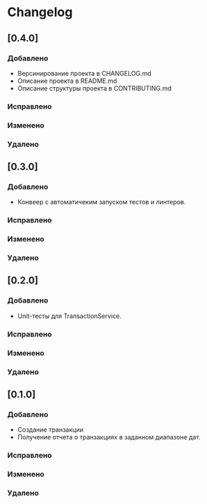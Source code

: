 # Changelog

## [0.4.0]

### Добавлено
- Версинирование проекта в CHANGELOG.md
- Описание проекта в README.md
- Описание структуры проекта в CONTRIBUTING.md
### Исправлено

### Изменено

### Удалено


## [0.3.0]

### Добавлено
- Конвеер с автоматичеким запуском тестов и линтеров.
### Исправлено

### Изменено

### Удалено

## [0.2.0]

### Добавлено
- Unit-тесты для TransactionService.
### Исправлено

### Изменено

### Удалено


## [0.1.0]

### Добавлено
- Создание транзакции
- Получение отчета о транзакциях в заданном диапазоне дат.

### Исправлено

### Изменено

### Удалено

